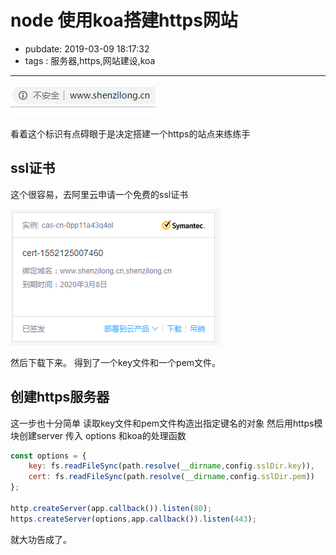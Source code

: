 # node 使用koa搭建https网站

- pubdate: 2019-03-09 18:17:32
- tags : 服务器,https,网站建设,koa

---

![扎心](./img/https与koa不安全.png)

看着这个标识有点碍眼于是决定搭建一个https的站点来练练手

## ssl证书

这个很容易，去阿里云申请一个免费的ssl证书

![ssl证书](./img/ssl证书.png)

然后下载下来。
得到了一个key文件和一个pem文件。

## 创建https服务器

这一步也十分简单
读取key文件和pem文件构造出指定键名的对象
然后用https模块创建server 传入 options 和koa的处理函数

```javascript
const options = {
    key: fs.readFileSync(path.resolve(__dirname,config.sslDir.key)),
    cert: fs.readFileSync(path.resolve(__dirname,config.sslDir.pem))
};

http.createServer(app.callback()).listen(80);
https.createServer(options,app.callback()).listen(443);
```

就大功告成了。
